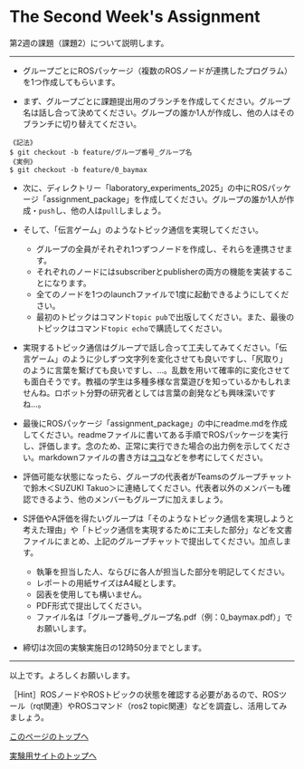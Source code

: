 # The Second Week's Assignment
第2週の課題（課題2）について説明します。


___
- グループごとにROSパッケージ（複数のROSノードが連携したプログラム）を1つ作成してもらいます。

- まず、グループごとに課題提出用のブランチを作成してください。グループ名は話し合って決めてください。グループの誰か1人が作成し、他の人はそのブランチに切り替えてください。
```
《記法》
$ git checkout -b feature/グループ番号_グループ名
《実例》
$ git checkout -b feature/0_baymax
```

- 次に、ディレクトリー「laboratory_experiments_2025」の中にROSパッケージ「assignment_package」を作成してください。グループの誰か1人が作成・`push`し、他の人は`pull`しましょう。

- そして、「伝言ゲーム」のようなトピック通信を実現してください。
    - グループの全員がそれぞれ1つずつノードを作成し、それらを連携させます。
    - それぞれのノードにはsubscriberとpublisherの両方の機能を実装することになります。
    - 全てのノードを1つのlaunchファイルで1度に起動できるようにしてください。
    - 最初のトピックはコマンド`topic pub`で出版してください。また、最後のトピックはコマンド`topic echo`で購読してください。

- 実現するトピック通信はグループで話し合って工夫してみてください。「伝言ゲーム」のように少しずつ文字列を変化させても良いですし、「尻取り」のように言葉を繋げても良いですし、…。乱数を用いて確率的に変化させても面白そうです。教福の学生は多種多様な言葉遊びを知っているかもしれませんね。ロボット分野の研究者としては言葉の創発なども興味深いですね…。

- 最後にROSパッケージ「assignment_package」の中にreadme.mdを作成してください。readmeファイルに書いてある手順でROSパッケージを実行し、評価します。念のため、正常に実行できた場合の出力例を示してください。markdownファイルの書き方は[ココ](https://docs.github.com/ja/get-started/writing-on-github/getting-started-with-writing-and-formatting-on-github/basic-writing-and-formatting-syntax)などを参考にしてください。

- 評価可能な状態になったら、グループの代表者がTeamsのグループチャットで鈴木＜SUZUKI Takuo＞に連絡してください。代表者以外のメンバーも確認できるよう、他のメンバーもグループに加えましょう。

- S評価やA評価を得たいグループは「そのようなトピック通信を実現しようと考えた理由」や「トピック通信を実現するために工夫した部分」などを文書ファイルにまとめ、上記のグループチャットで提出してください。加点します。
    - 執筆を担当した人、ならびに各人が担当した部分を明記してください。
    - レポートの用紙サイズはA4縦とします。
    - 図表を使用しても構いません。
    - PDF形式で提出してください。
    - ファイル名は「グループ番号_グループ名.pdf（例：0_baymax.pdf）」でお願いします。

- 締切は次回の実験実施日の12時50分までとします。


___
以上です。よろしくお願いします。

［Hint］ROSノードやROSトピックの状態を確認する必要があるので、ROSツール（rqt関連）やROSコマンド（ros2 topic関連）などを調査し、活用してみましょう。

[このページのトップへ](#)

[実験用サイトのトップへ](https://stl-apu.github.io/laboratory_experiments/)
